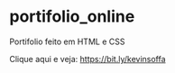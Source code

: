 # portifolio_online
Portifolio feito em HTML e CSS

Clique aqui e veja: <a href="https://bit.ly/kevinsoffa">https://bit.ly/kevinsoffa</a>

